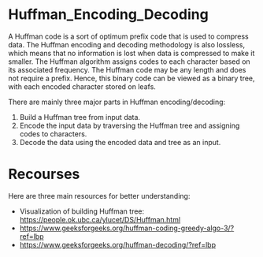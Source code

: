 # Huffman_Encoding_Decoding
A Huffman code is a sort of optimum prefix code that is used to compress data. The Huffman encoding and decoding methodology is also lossless, which means that no information is lost when data is compressed to make it smaller. The Huffman algorithm assigns codes to each character based on its associated frequency. The Huffman code may be any length and does not require a prefix. Hence, this binary code can be viewed as a binary tree, with each encoded character stored on leafs.

There are mainly three major parts in Huffman encoding/decoding:
1. Build a Huffman tree from input data.
2. Encode the input data by traversing the Huffman tree and assigning codes to characters.
3. Decode the data using the encoded data and tree as an input.

# Recourses
Here are three main resources for better understanding:
- Visualization of building Huffman tree: https://people.ok.ubc.ca/ylucet/DS/Huffman.html
- https://www.geeksforgeeks.org/huffman-coding-greedy-algo-3/?ref=lbp
- https://www.geeksforgeeks.org/huffman-decoding/?ref=lbp
